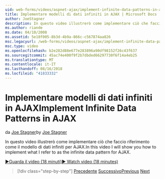 ```yaml
---
uid: web-forms/videos/aspnet-ajax/implement-infinite-data-patterns-in-ajax
title: Implementare modelli di dati infiniti in AJAX | Microsoft Docs
author: JoeStagner
description: In questo video illustrerò come implementare ciò che faccio riferimento come il modello di dati infiniti per AJAX.
ms.author: riande
ms.date: 04/10/2008
ms.assetid: 5e18f005-8b3d-4b9a-866c-c567874aa826
msc.legacyurl: /web-forms/videos/aspnet-ajax/implement-infinite-data-patterns-in-ajax
msc.type: video
ms.openlocfilehash: b2e282d88e677e283896a90df98152f26c43f637
ms.sourcegitcommit: 45ac74e400f9f2b7dbded66297730f6f14a4eb25
ms.translationtype: MT
ms.contentlocale: it-IT
ms.lasthandoff: 08/16/2018
ms.locfileid: "41833332"
---
```

<a name="implement-infinite-data-patterns-in-ajax"></a><span data-ttu-id="b867d-103">Implementare modelli di dati infiniti in AJAX</span><span class="sxs-lookup"><span data-stu-id="b867d-103">Implement Infinite Data Patterns in AJAX</span></span>
====================
<span data-ttu-id="b867d-104">da [Joe Stagner](https://github.com/JoeStagner)</span><span class="sxs-lookup"><span data-stu-id="b867d-104">by [Joe Stagner](https://github.com/JoeStagner)</span></span>

<span data-ttu-id="b867d-105">In questo video illustrerò come implementare ciò che faccio riferimento come il modello di dati infiniti per AJAX.</span><span class="sxs-lookup"><span data-stu-id="b867d-105">In this video I will show you how to implement what I refer to as the infinite data pattern for AJAX.</span></span>

[<span data-ttu-id="b867d-106">&#9654;Guarda il video (18 minuti)</span><span class="sxs-lookup"><span data-stu-id="b867d-106">&#9654; Watch video (18 minutes)</span></span>](https://channel9.msdn.com/Blogs/ASP-NET-Site-Videos/implement-infinite-data-patterns-in-ajax)

> [!div class="step-by-step"]
> <span data-ttu-id="b867d-107">[Precedente](use-aspnet-ajax-cascading-drop-down-control-to-access-a-database.md)
> [Successivo](basic-aspnet-authentication-in-an-ajax-enabled-application.md)</span><span class="sxs-lookup"><span data-stu-id="b867d-107">[Previous](use-aspnet-ajax-cascading-drop-down-control-to-access-a-database.md)
[Next](basic-aspnet-authentication-in-an-ajax-enabled-application.md)</span></span>
